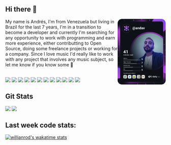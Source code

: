 ## Hi there 👋


<!--
**andavgc/andavgc** is a ✨ _special_ ✨ repository because its `README.md` (this file) appears on your GitHub profile.

Here are some ideas to get you started:

- 🔭 I’m currently working on ...
- 🌱 I’m currently learning ...
- 👯 I’m looking to collaborate on ...
- 🤔 I’m looking for help with ...
- 💬 Ask me about ...
- 📫 How to reach me: ...
- 😄 Pronouns: ...
- ⚡ Fun fact: ...
-->
<!-- DevCard -->
<a href="https://app.daily.dev/andav">
  <img align="right" src="https://github.com/andavgc/andavgc/blob/main/devcard.svg" width="30%" alt="Andrés' Dev Card"/>
</a>
<div style="display: in-line: block">
<p align="left">My name is Andrés, I'm from Venezuela but living in Brazil for the last 7 years, I'm in a transition to become a developer and currently I'm searching for any opportunity to work with programming and earn more experience, either contributting to Open Source, doing some freelance projects or working for a company. Since I love music I'd really like to work with any project that involves any music subject, so let me know if you know some 🙂</p>

 
</div>
<div style="display: in-line: block"><br>
  <img width="3%" src="https://cdn.jsdelivr.net/gh/devicons/devicon/icons/python/python-original.svg" />
  <img width="3%" src="https://cdn.jsdelivr.net/gh/devicons/devicon/icons/javascript/javascript-original.svg" />
  <img width="3%" src="https://cdn.jsdelivr.net/gh/devicons/devicon/icons/html5/html5-original.svg" />
  <img width="3%" src="https://cdn.jsdelivr.net/gh/devicons/devicon/icons/css3/css3-original.svg" />
  <img width="3%" src="https://cdn.jsdelivr.net/gh/devicons/devicon/icons/react/react-original.svg" />
  <img width="3%" src="https://cdn.jsdelivr.net/gh/devicons/devicon/icons/typescript/typescript-original.svg" />
  <img width="3%" src="https://cdn.jsdelivr.net/gh/devicons/devicon/icons/fastapi/fastapi-original.svg" />
  <img width="3%" src="https://cdn.jsdelivr.net/gh/devicons/devicon/icons/postgresql/postgresql-original.svg" />
  <img width="3%" src="https://cdn.jsdelivr.net/gh/devicons/devicon/icons/sqlite/sqlite-original.svg" />
  <img width="3%" src="https://cdn.jsdelivr.net/gh/devicons/devicon/icons/mongodb/mongodb-original.svg" />
  <img width="3%" src="https://cdn.jsdelivr.net/gh/devicons/devicon/icons/vscode/vscode-original.svg" />
  <img width="3%" src="https://cdn.jsdelivr.net/gh/devicons/devicon/icons/git/git-original.svg" />      
</div>


## Git Stats
<div>
<img width="40%" src='https://github-readme-stats.vercel.app/api?username=andavgc&count_private=true&theme=tokyonight&show_icons=true&hide=stars' />
<img width="27%" src='https://github-readme-stats.vercel.app/api/top-langs/?username=andavgc&layout=compact&theme=tokyonight' />
</div>

<!-- Stats Card -->
<!-- [![Anurag's GitHub stats](https://github-readme-stats.vercel.app/api?username=andavgc&count_private=true&theme=tokyonight&show_icons=true&hide=stars)](https://github.com/anuraghazra/github-readme-stats)     -->

<!--Wakatime Card -->
## Last week code stats:
[![willianrod's wakatime stats](https://github-readme-stats.vercel.app/api/wakatime?username=andavgc&hide_progress=false&layout=compact&langs_count=6&theme=tokyonight)](https://github.com/anuraghazra/github-readme-stats)


